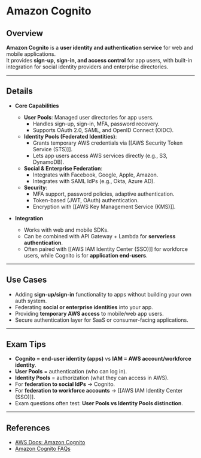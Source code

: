 # **Amazon Cognito**

## **Overview**
**Amazon Cognito** is a **user identity and authentication service** for web and mobile applications.  
It provides **sign-up, sign-in, and access control** for app users, with built-in integration for social identity providers and enterprise directories.

---

## **Details**
- **Core Capabilities**
	- **User Pools**: Managed user directories for app users.
		- Handles sign-up, sign-in, MFA, password recovery.
		- Supports OAuth 2.0, SAML, and OpenID Connect (OIDC).
	- **Identity Pools (Federated Identities)**:
		- Grants temporary AWS credentials via [[AWS Security Token Service (STS)]].
		- Lets app users access AWS services directly (e.g., S3, DynamoDB).
	- **Social & Enterprise Federation**:
		- Integrates with Facebook, Google, Apple, Amazon.
		- Integrates with SAML IdPs (e.g., Okta, Azure AD).
	- **Security**:
		- MFA support, password policies, adaptive authentication.
		- Token-based (JWT, OAuth) authentication.
		- Encryption with [[AWS Key Management Service (KMS)]].

- **Integration**
	- Works with web and mobile SDKs.
	- Can be combined with API Gateway + Lambda for **serverless authentication**.
	- Often paired with [[AWS IAM Identity Center (SSO)]] for workforce users, while Cognito is for **application end-users**.

---

## **Use Cases**
- Adding **sign-up/sign-in** functionality to apps without building your own auth system.
- Federating **social or enterprise identities** into your app.
- Providing **temporary AWS access** to mobile/web app users.
- Secure authentication layer for SaaS or consumer-facing applications.

---

## **Exam Tips**
- **Cognito = end-user identity (apps)** vs **IAM = AWS account/workforce identity**.  
- **User Pools** = authentication (who can log in).  
- **Identity Pools** = authorization (what they can access in AWS).  
- For **federation to social IdPs** → Cognito.  
- For **federation to workforce accounts** → [[AWS IAM Identity Center (SSO)]].  
- Exam questions often test: **User Pools vs Identity Pools distinction**.  

---

## **References**
- [AWS Docs: Amazon Cognito](https://docs.aws.amazon.com/cognito/)  
- [Amazon Cognito FAQs](https://aws.amazon.com/cognito/faqs/)  